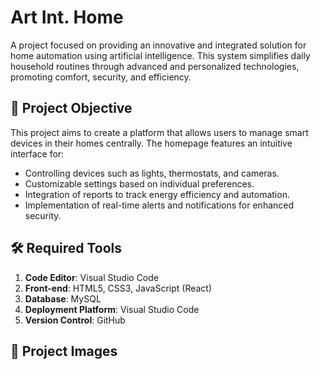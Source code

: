 # Art Int. Home
A project focused on providing an innovative and integrated solution for home automation using artificial intelligence. This system simplifies daily household routines through advanced and personalized technologies, promoting comfort, security, and efficiency.  


## 🎯 **Project Objective**  
This project aims to create a platform that allows users to manage smart devices in their homes centrally. The homepage features an intuitive interface for:  
- Controlling devices such as lights, thermostats, and cameras.  
- Customizable settings based on individual preferences.  
- Integration of reports to track energy efficiency and automation.  
- Implementation of real-time alerts and notifications for enhanced security.  


## 🛠 **Required Tools**  
1. **Code Editor**: Visual Studio Code  
2. **Front-end**: HTML5, CSS3, JavaScript (React)   
4. **Database**: MySQL  
5. **Deployment Platform**: Visual Studio Code
6. **Version Control**: GitHub  


## 🚀 **Project Images**  

